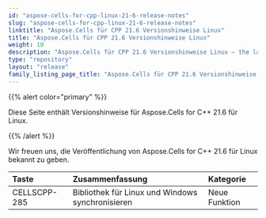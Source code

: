 ```yaml
---
id: "aspose-cells-for-cpp-linux-21-6-release-notes"
slug: "aspose-cells-for-cpp-linux-21-6-release-notes"
linktitle: "Aspose.Cells für CPP 21.6 Versionshinweise Linux"
title: "Aspose.Cells für CPP 21.6 Versionshinweise Linux"
weight: 10
description: "Aspose.Cells für CPP 21.6 Versionshinweise Linux – the latest updates and fixes."
type: "repository"
layout: "release"
family_listing_page_title: "Aspose.Cells für CPP 21.6 Versionshinweise Linux"
---
```

{{% alert color="primary" %}}

Diese Seite enthält Versionshinweise für Aspose.Cells for C++ 21.6 für Linux.

{{% /alert %}}

Wir freuen uns, die Veröffentlichung von Aspose.Cells for C++ 21.6 für Linux bekannt zu geben.

|**Taste**|**Zusammenfassung**|**Kategorie**|
|:- |:- |:- |
|CELLSCPP-285|Bibliothek für Linux und Windows synchronisieren|Neue Funktion|

